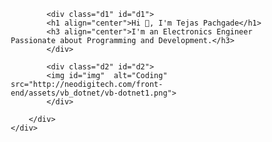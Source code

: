 <!DOCTYPE html>
<html lang="en">
<head>
    <meta charset="UTF-8">
    <meta name="viewport" content="width=device-width, initial-scale=1.0">
    <style>
      *{
    padding: 0px;
    margin: 0px;
    box-sizing: border-box;
}

#wrapper{
    width: 100vw;
    height: 100vh;
    overflow-x: hidden;
    overflow-y: auto;
}

.container{
    
    height: 100%;
    max-width: 1200px;
    margin: 0px auto;
    padding: 20px;
}
#img{
    height: 10%;
    width: 50%;
    animation-name: tejas;
    animation-timing-function: ease-in;
    animation-duration: 3s;
    animation-iteration-count: infinite;
    animation-fill-mode: backwards;
    display: block;
    width: 50%;
    margin-left: auto;
    margin-right: auto;
}


@keyframes tejas {
    0%{
        transform: scale(1);
    }
    25%{
        transform: scale(1.02);
    }

    50%{
        transform: scale(1.025);
    }

    75%{
        transform: scale(1.02);
    }
    
    100%{
        transform: scale(1);
    }
}
    </style>
</head>
<body>
    <div class="wrapper" id="wrapper">
        <div class="container" id="container">

            <div class="d1" id="d1">
            <h1 align="center">Hi 👋, I'm Tejas Pachgade</h1>
            <h3 align="center">I'm an Electronics Engineer Passionate about Programming and Development.</h3>
            </div>

            <div class="d2" id="d2">
            <img id="img"  alt="Coding" src="http://neodigitech.com/front-end/assets/vb_dotnet/vb-dotnet1.png">
            </div>
           
        </div>
    </div>
</body>
</html>
